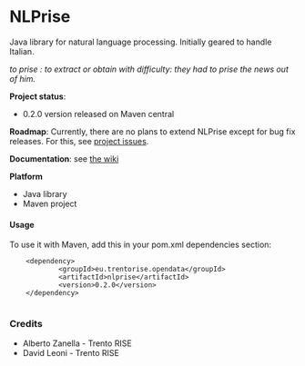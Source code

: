 NLPrise
=======

Java library for natural language processing. Initially geared to handle Italian.

_to prise : to extract or obtain with difficulty: they had to prise the news out of him._




**Project status**: 

* 0.2.0 version released on Maven central

**Roadmap**: Currently, there are no plans to extend NLPrise except for bug fix releases. For this, see [project issues](https://github.com/opendatatrentino/NLPrise/issues).

**Documentation**: see [the wiki](https://github.com/opendatatrentino/NLPrise/wiki)

**Platform** 

* Java library
* Maven project
 

#### Usage

To use it with Maven, add this in your pom.xml dependencies section:


```
    <dependency>
            <groupId>eu.trentorise.opendata</groupId>
            <artifactId>nlprise</artifactId>
            <version>0.2.0</version>
    </dependency>


```


### Credits

 - Alberto Zanella - Trento RISE
 - David Leoni - Trento RISE 
 
 

